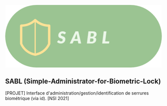 ![](https://raw.githubusercontent.com/NospEnterprise/ressources/main/imageonline-co-roundcorner.png)
## SABL (Simple-Administrator-for-Biometric-Lock)
[PROJET] Interface d'administration/gestion/identification de serrures biométrique (via id). [NSI 2021]
